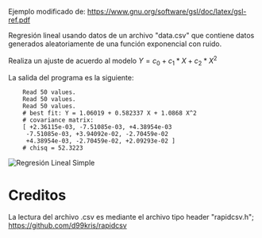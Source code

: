 Ejemplo modificado de: https://www.gnu.org/software/gsl/doc/latex/gsl-ref.pdf

Regresión lineal usando datos de un archivo "data.csv" que contiene datos generados aleatoriamente de una función exponencial con ruido.

Realiza un ajuste de acuerdo al modelo $Y = c_{0} + c_{1}*X + c_{2}*X^2$

La salida del programa es la siguiente:

        Read 50 values.
        Read 50 values.
        Read 50 values.
        # best fit: Y = 1.06019 + 0.582337 X + 1.0868 X^2
        # covariance matrix:
        [ +2.36115e-03, -7.51085e-03, +4.38954e-03 
         -7.51085e-03, +3.94092e-02, -2.70459e-02 
         +4.38954e-03, -2.70459e-02, +2.09293e-02 ]
        # chisq = 52.3223


![Regresión Lineal Simple](./grafica.png)

# Creditos

 La lectura del archivo .csv es mediante el archivo tipo header "rapidcsv.h"; https://github.com/d99kris/rapidcsv